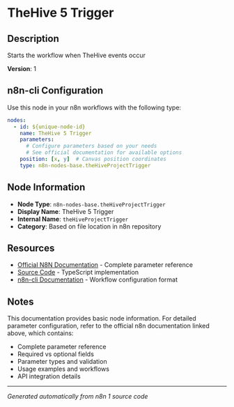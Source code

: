 # TheHive 5 Trigger

## Description

Starts the workflow when TheHive events occur

**Version**: 1

## n8n-cli Configuration

Use this node in your n8n workflows with the following type:

```yaml
nodes:
  - id: ${unique-node-id}
    name: TheHive 5 Trigger
    parameters:
      # Configure parameters based on your needs
      # See official documentation for available options
    position: [x, y]  # Canvas position coordinates
    type: n8n-nodes-base.theHiveProjectTrigger
```

## Node Information

- **Node Type**: `n8n-nodes-base.theHiveProjectTrigger`
- **Display Name**: TheHive 5 Trigger
- **Internal Name**: `theHiveProjectTrigger`
- **Category**: Based on file location in n8n repository

## Resources

- [Official N8N Documentation](https://docs.n8n.io/integrations/builtin/app-nodes/n8n-nodes-base.thehiveprojecttrigger/) - Complete parameter reference
- [Source Code](https://github.com/n8n-io/n8n/blob/master/packages/nodes-base/nodes/TheHiveProject/TheHiveProjectTrigger.node.ts) - TypeScript implementation
- [n8n-cli Documentation](https://github.com/edenreich/n8n-cli) - Workflow configuration format

## Notes

This documentation provides basic node information. For detailed parameter configuration, 
refer to the official n8n documentation linked above, which contains:

- Complete parameter reference
- Required vs optional fields
- Parameter types and validation
- Usage examples and workflows
- API integration details

---
*Generated automatically from n8n 1 source code*
